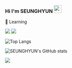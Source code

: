 ### Hi I'm SEUNGHYUN <img src="https://media.giphy.com/media/hvRJCLFzcasrR4ia7z/giphy.gif" width="25px">

:dizzy: Learning
<br>
  <p align="left">
    <img src="https://img.shields.io/badge/C++-000000?style=flat-square&logo=C%2B%2B&logoColor=white"/>
    <img src="https://img.shields.io/badge/Unreal Engine-313131?style=flat-square&logo=Unrealengine&logoColor=white"/>

<br>
  
![Top Langs](https://github-readme-stats.vercel.app/api/top-langs/?username=YOOSEUNGHYUN&layout=compact&theme=radical)
  
![SEUNGHYUN's GitHub stats](https://github-readme-stats.vercel.app/api?username=YOOSEUNGHYUN&theme=radical&show_icons=true)



  <img src="https://ghchart.rshah.org/6e5494/YOOSEUNGHYUN" />
